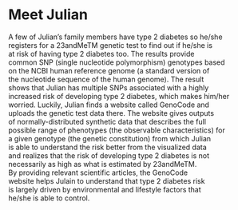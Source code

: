 # Meet Julian

A few of Julian’s family members have type 2 diabetes so he/she\
registers for a 23andMeTM genetic test to find out if he/she is\
at risk of having type 2 diabetes too. The results provide\
common SNP (single nucleotide polymorphism) genotypes based\
on the NCBI human reference genome (a standard version of\
the nucleotide sequence of the human genome). The result\
shows that Julian has multiple SNPs associated with a highly\
increased risk of developing type 2 diabetes, which makes him/her\
worried. Luckily, Julian finds a website called GenoCode and\
uploads the genetic test data there. The website gives outputs\
of normally-distributed synthetic data that describes the full\
possible range of phenotypes (the observable characteristics) for\
a given genotype (the genetic constitution) from which Julian\
is able to understand the risk better from the visualized data\
and realizes that the risk of developing type 2 diabetes is not\
necessarily as high as what is estimated by 23andMeTM.\
By providing relevant scientific articles, the GenoCode\
website helps Julain to understand that type 2 diabetes risk\
is largely driven by environmental and lifestyle factors that\
he/she is able to control.
